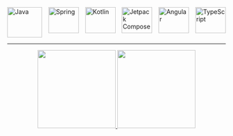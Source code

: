 <div style="display: flex; justify-content: space-between;">
    <img src="https://cdn.jsdelivr.net/gh/devicons/devicon/icons/java/java-original.svg" alt="Java" width="80" height="70">
    <img src="https://cdn.jsdelivr.net/gh/devicons/devicon/icons/spring/spring-original.svg" alt="Spring" width="70" height="60">
    <img src="https://cdn.jsdelivr.net/gh/devicons/devicon/icons/kotlin/kotlin-original.svg" alt="Kotlin" width="70" height="60">
    <img src="https://cdn.jsdelivr.net/gh/devicons/devicon/icons/android/android-original-wordmark.svg" alt="Jetpack Compose" width="70" height="60">
    <img src="https://cdn.jsdelivr.net/gh/devicons/devicon/icons/angularjs/angularjs-original.svg" alt="Angular" width="70" height="60">
    <img src="https://cdn.jsdelivr.net/gh/devicons/devicon/icons/typescript/typescript-original.svg" alt="TypeScript" width="70" height="60">
</div>
<hr>
<center>
<a href="https://github.com/gabrielmelo21">
<img loading="lazy" height="180em" src="https://github-readme-stats.vercel.app/api/top-langs/?username=gabrielmelo21&layout=compact&langs_count=7&theme=dracula"/>
<img loading="lazy" height="180em" src="https://github-readme-stats.vercel.app/api?username=gabrielmelo21&show_icons=true&theme=dracula&include_all_commits=true&count_private=true"/>
</center>
